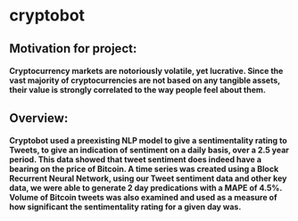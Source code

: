 # cryptobot
## Motivation for project:
#### Cryptocurrency markets are notoriously volatile, yet lucrative. Since the vast majority of cryptocurrencies are not based on any tangible assets, their value is strongly correlated to the way people feel about them.
## Overview:
#### Cryptobot used a preexisting NLP model to give a sentimentality rating to Tweets, to give an indication of sentiment on a daily basis, over a 2.5 year period. This data showed that tweet sentiment does indeed have a bearing on the price of Bitcoin. A time series was created using a Block Recurrent Neural Network, using our Tweet sentiment data and other key data, we were able to generate 2 day predications with a MAPE of 4.5%. Volume of Bitcoin tweets was also examined and used as a measure of how significant the sentimentality rating for a given day was. 
